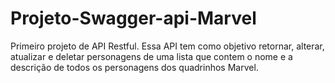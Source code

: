 # Projeto-Swagger-api-Marvel
 Primeiro projeto de API Restful. Essa API tem como objetivo retornar, alterar, atualizar e deletar personagens de uma lista que contem o nome e a descrição de todos os personagens dos quadrinhos Marvel.
